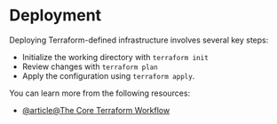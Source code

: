 # Deployment

Deploying Terraform-defined infrastructure involves several key steps: 

- Initialize the working directory with `terraform init` 
- Review changes with `terraform plan` 
- Apply the configuration using `terraform apply`.

You can learn more from the following resources:

- [@article@The Core Terraform Workflow](https://developer.hashicorp.com/terraform/intro/core-workflow)